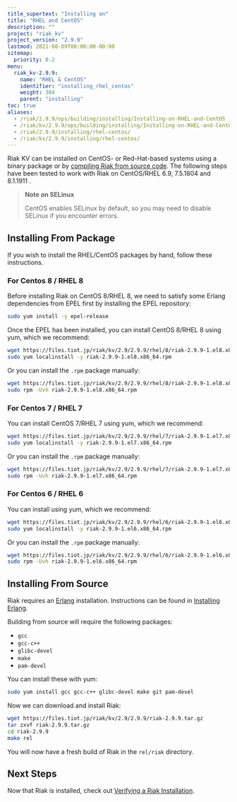 ```yaml
---
title_supertext: "Installing on"
title: "RHEL and CentOS"
description: ""
project: "riak_kv"
project_version: "2.9.9"
lastmod: 2021-08-09T00:00:00-00:00
sitemap:
  priority: 0.2
menu:
  riak_kv-2.9.9:
    name: "RHEL & CentOS"
    identifier: "installing_rhel_centos"
    weight: 304
    parent: "installing"
toc: true
aliases:
  - /riak/2.9.9/ops/building/installing/Installing-on-RHEL-and-CentOS
  - /riak/kv/2.9.9/ops/building/installing/Installing-on-RHEL-and-CentOS
  - /riak/2.9.9/installing/rhel-centos/
  - /riak/kv/2.9.9/installing/rhel-centos/
---
```


[install source index]: {{<baseurl>}}riak/kv/2.9.9/setup/installing/source
[install source erlang]: {{<baseurl>}}riak/kv/2.9.9/setup/installing/source/erlang
[install verify]: {{<baseurl>}}riak/kv/2.9.9/setup/installing/verify

Riak KV can be installed on CentOS- or Red-Hat-based systems using a binary
package or by [compiling Riak from source code][install source index]. The following steps have been tested to work with Riak on
CentOS/RHEL 6.9, 7.5.1804 and 8.1.1911 .

> **Note on SELinux**
>
> CentOS enables SELinux by default, so you may need to disable SELinux if
you encounter errors.

## Installing From Package

If you wish to install the RHEL/CentOS packages by hand, follow these
instructions.

### For Centos 8 / RHEL 8

Before installing Riak on CentOS 8/RHEL 8, we need to satisfy some Erlang dependencies
from EPEL first by installing the EPEL repository:

```bash
sudo yum install -y epel-release
```

Once the EPEL has been installed, you can install CentOS 8/RHEL 8 using yum, which we recommend:

```bash
wget https://files.tiot.jp/riak/kv/2.9/2.9.9/rhel/8/riak-2.9.9-1.el8.x86_64.rpm
sudo yum localinstall -y riak-2.9.9-1.el8.x86_64.rpm
```

Or you can install the `.rpm` package manually:

```bash
wget https://files.tiot.jp/riak/kv/2.9/2.9.9/rhel/8/riak-2.9.9-1.el8.x86_64.rpm
sudo rpm -Uvh riak-2.9.9-1.el8.x86_64.rpm
```

### For Centos 7 / RHEL 7

You can install CentOS 7/RHEL 7 using yum, which we recommend:

```bash
wget https://files.tiot.jp/riak/kv/2.9/2.9.9/rhel/7/riak-2.9.9-1.el7.x86_64.rpm
sudo yum localinstall -y riak-2.9.9-1.el7.x86_64.rpm
```

Or you can install the `.rpm` package manually:

```bash
wget https://files.tiot.jp/riak/kv/2.9/2.9.9/rhel/7/riak-2.9.9-1.el7.x86_64.rpm
sudo rpm -Uvh riak-2.9.9-1.el7.x86_64.rpm
```

### For Centos 6 / RHEL 6

You can install using yum, which we recommend:

```bash
wget https://files.tiot.jp/riak/kv/2.9/2.9.9/rhel/6/riak-2.9.9-1.el6.x86_64.rpm
sudo yum localinstall -y riak-2.9.9-1.el6.x86_64.rpm

```

Or you can install the `.rpm` package manually:

```bash
wget https://files.tiot.jp/riak/kv/2.9/2.9.9/rhel/6/riak-2.9.9-1.el6.x86_64.rpm
sudo rpm -Uvh riak-2.9.9-1.el6.x86_64.rpm
```

## Installing From Source

Riak requires an [Erlang](http://www.erlang.org/) installation.
Instructions can be found in [Installing Erlang][install source erlang].

Building from source will require the following packages:

* `gcc`
* `gcc-c++`
* `glibc-devel`
* `make`
* `pam-devel`

You can install these with yum:

```bash
sudo yum install gcc gcc-c++ glibc-devel make git pam-devel
```

Now we can download and install Riak:

```bash
wget https://files.tiot.jp/riak/kv/2.9/2.9.9/riak-2.9.9.tar.gz
tar zxvf riak-2.9.9.tar.gz
cd riak-2.9.9
make rel
```

You will now have a fresh build of Riak in the `rel/riak` directory.

## Next Steps

Now that Riak is installed, check out [Verifying a Riak Installation][install verify].

